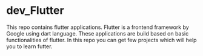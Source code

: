 # dev_Flutter
This repo contains flutter applications. Flutter is a frontend framework by Google using dart language. These applications are build based on basic functionalities of flutter. 
In this repo you can get few projects which will help you to learn futter. 
